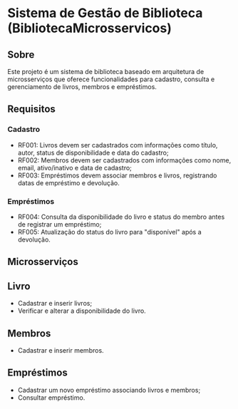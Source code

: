 # Sistema de Gestão de Biblioteca (BibliotecaMicrosservicos)

## Sobre

Este projeto é um sistema de biblioteca baseado em arquitetura de microsserviços que oferece funcionalidades para cadastro, consulta e gerenciamento de livros, membros e empréstimos.

## Requisitos
### Cadastro
- RF001: Livros devem ser cadastrados com informações como título, autor, status de disponibilidade e data do cadastro; <br>
- RF002: Membros devem ser cadastrados com informações como nome, email, ativo/inativo e data de cadastro; <br>
- RF003: Empréstimos devem associar membros e livros, registrando datas de empréstimo e devolução.

### Empréstimos
- RF004: Consulta da disponibilidade do livro e status do membro antes de registrar um empréstimo; <br>
- RF005: Atualização do status do livro para "disponível" após a devolução.

## Microsserviços
## Livro
- Cadastrar e inserir livros; <br>
- Verificar e alterar a disponibilidade do livro.

## Membros
- Cadastrar e inserir membros.

## Empréstimos
- Cadastrar um novo empréstimo associando livros e membros;
- Consultar empréstimo.

  



